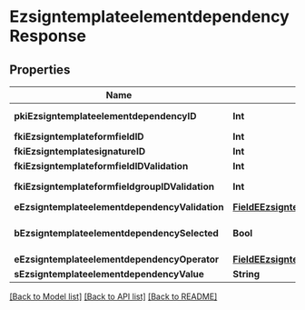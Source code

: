 # EzsigntemplateelementdependencyResponse

## Properties
Name | Type | Description | Notes
------------ | ------------- | ------------- | -------------
**pkiEzsigntemplateelementdependencyID** | **Int** | The unique ID of the Ezsigntemplateelementdependency | 
**fkiEzsigntemplateformfieldID** | **Int** | The unique ID of the Ezsigntemplateformfield | [optional] 
**fkiEzsigntemplatesignatureID** | **Int** | The unique ID of the Ezsigntemplatesignature | [optional] 
**fkiEzsigntemplateformfieldIDValidation** | **Int** | The unique ID of the Ezsigntemplateformfield | [optional] 
**fkiEzsigntemplateformfieldgroupIDValidation** | **Int** | The unique ID of the Ezsigntemplateformfieldgroup | [optional] 
**eEzsigntemplateelementdependencyValidation** | [**FieldEEzsigntemplateelementdependencyValidation**](FieldEEzsigntemplateelementdependencyValidation.md) |  | 
**bEzsigntemplateelementdependencySelected** | **Bool** | Whether if it&#39;s selected or not when using eEzsigntemplateelementdependencyValidation &#x3D; Selected | [optional] 
**eEzsigntemplateelementdependencyOperator** | [**FieldEEzsigntemplateelementdependencyOperator**](FieldEEzsigntemplateelementdependencyOperator.md) |  | [optional] 
**sEzsigntemplateelementdependencyValue** | **String** | The value of the Ezsignelementdependency | [optional] 

[[Back to Model list]](../README.md#documentation-for-models) [[Back to API list]](../README.md#documentation-for-api-endpoints) [[Back to README]](../README.md)


